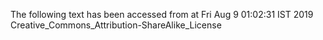 The following text has been accessed from at Fri Aug 9 01:02:31 IST 2019
Creative_Commons_Attribution-ShareAlike_License
